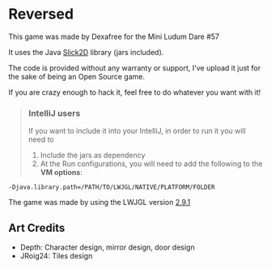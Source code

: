 # Reversed
This game was made by Dexafree for the Mini Ludum Dare #57

It uses the Java [Slick2D](http://slick.ninjacave.com/) library (jars included).

The code is provided without any warranty or support, I've upload it just for the sake of being an Open Source game.

If you are crazy enough to hack it, feel free to do whatever you want with it!

> ### IntelliJ users
> If you want to include it into your IntelliJ, in order to run it you will need to
> 1. Include the jars as dependency
> 2. At the Run configurations, you will need to add the following to the **VM options**:

```
-Djava.library.path=/PATH/TO/LWJGL/NATIVE/PLATFORM/FOLDER
```

The game was made by using the LWJGL version [2.9.1](http://sourceforge.net/projects/java-game-lib/files/Official%20Releases/LWJGL%202.9.1/)


## Art Credits
* Depth: Character design, mirror design, door design
* JRoig24: Tiles design
